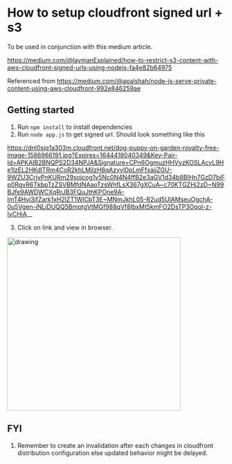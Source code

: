 # How to setup cloudfront signed url + s3

To be used in conjunction with this medium article.

https://medium.com/@laymanExplained/how-to-restrict-s3-content-with-aws-cloudfront-signed-urls-using-nodejs-fa4e82b64975

Referenced from https://medium.com/@apalshah/node-js-serve-private-content-using-aws-cloudfront-992e846259ae

## Getting started

1. Run `npm install` to install dependencies
2. Run `node app.js` to get signed url. Should look something like this

 https://dnl0sjq1a303m.cloudfront.net/dog-puppy-on-garden-royalty-free-image-1586966191.jpg?Expires=1644418040349&Key-Pair-Id=APKAIB2BNQPS2D34NPJA&Signature=CPn6OgmuzHHVyzKOSLAcyL9He1lzEL2HKdlTRm4CoR2khLMjlzH8qAzyyI0pLmFfxajjZGU-9WZU3CrjvPnKURm29sojcog1v5Nc0N4N4ffB2e3aGV1d34b8BIHn7GzD7biFp0RgvR6TkbpTzZSVBMfdNAaoTzsWhfLsX367gXCuA~c70KTGZHj2zD~N99BJfe9AWDWCXqRrJB3FQuJthKPOne9A-ImT4Hvi3jfZark1xH2lZT1WlCbT3E~MNmJkhL05-R2ud5UlAMseuOgchA-0u5Vgen-jNLjDUQQ5BmptgVtMGf988qVf8IbxMt5kmFO2DsTP3Oqol-z-IyCHiA__

3. Click on link and view in browser.

<img src="https://cdn-images-1.medium.com/max/558/1*btjg3g_98YB5pPvxx1WYXA.png" alt="drawing" width="400"/>

## FYI
1. Remember to create an invalidation after each changes in cloudfront distribution configuration else updated behavior might be delayed.

